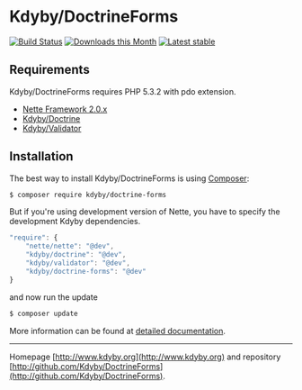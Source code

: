 Kdyby/DoctrineForms
======

[![Build Status](https://travis-ci.org/Kdyby/DoctrineForms.svg?branch=master)](https://travis-ci.org/Kdyby/DoctrineForms)
[![Downloads this Month](https://img.shields.io/packagist/dm/Kdyby/DoctrineForms.svg)](https://packagist.org/packages/Kdyby/DoctrineForms)
[![Latest stable](https://img.shields.io/packagist/v/Kdyby/DoctrineForms.svg)](https://packagist.org/packages/Kdyby/DoctrineForms)


Requirements
------------

Kdyby/DoctrineForms requires PHP 5.3.2 with pdo extension.

- [Nette Framework 2.0.x](https://github.com/nette/nette)
- [Kdyby/Doctrine](https://github.com/Kdyby/Doctrine)
- [Kdyby/Validator](https://github.com/Kdyby/Validator)


Installation
------------

The best way to install Kdyby/DoctrineForms is using  [Composer](http://getcomposer.org/):

```sh
$ composer require kdyby/doctrine-forms
```

But if you're using development version of Nette, you have to specify the development Kdyby dependencies.

```js
"require": {
	"nette/nette": "@dev",
	"kdyby/doctrine": "@dev",
	"kdyby/validator": "@dev",
	"kdyby/doctrine-forms": "@dev"
}
```

and now run the update

```sh
$ composer update
```

More information can be found at [detailed documentation](https://github.com/Kdyby/DoctrineForms/blob/master/docs/en/index.md#installation).


-----

Homepage [http://www.kdyby.org](http://www.kdyby.org) and repository [http://github.com/Kdyby/DoctrineForms](http://github.com/Kdyby/DoctrineForms).
